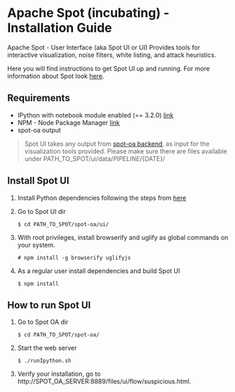 # Apache Spot (incubating) - Installation Guide

Apache Spot - User Interface (aka Spot UI or UI) Provides tools for interactive visualization, noise filters, white listing, and attack heuristics.

Here you will find instructions to get Spot UI up and running. For more information about Spot look [here](../../).

## Requirements

- IPython with notebook module enabled (== 3.2.0) [link](https://ipython.org/ipython-doc/3/index.html)
- NPM - Node Package Manager [link](https://www.npmjs.com/)
- spot-oa output
> Spot UI takes any output from [spot-oa backend](../oa/), as input for the visualization tools provided. Please make sure there are files available under PATH_TO_SPOT/ui/data/${PIPELINE}/${DATE}/

## Install Spot UI

1. Install Python dependencies following the steps from [here](../README.md)

2. Go to Spot UI dir

    `$ cd PATH_TO_SPOT/spot-oa/ui/`

3. With root privileges, install browserify and uglify as global commands on your system.

    `# npm install -g browserify uglifyjs`

4. As a regular user install dependencies and build Spot UI

    `$ npm install`

## How to run Spot UI

1. Go to Spot OA dir

    `$ cd PATH_TO_SPOT/spot-oa/`

2. Start the web server

    `$ ./runIpython.sh`

3. Verify your installation, go to http://SPOT_OA_SERVER:8889/files/ui/flow/suspicious.html.
